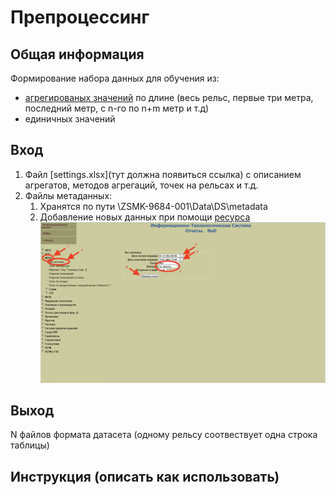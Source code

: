 # Препроцессинг

## Общая информация
Формирование набора данных для обучения из:
- [агрегированых значений](https://tfs.msk.evraz.com/tfs/%D0%9F%D0%BE%D1%80%D1%82%D1%84%D0%B5%D0%BB%D1%8C%20%D0%BF%D1%80%D0%BE%D0%B5%D0%BA%D1%82%D0%BE%D0%B2/%D0%A6%D0%B8%D1%84%D1%80%D0%BE%D0%B2%D0%B0%D1%8F%20%D1%82%D1%80%D0%B0%D0%BD%D1%81%D1%84%D0%BE%D1%80%D0%BC%D0%B0%D1%86%D0%B8%D1%8F.%20%D0%92%D0%BE%D0%BB%D0%BD%D0%B0%202/_wiki/wikis/9684%20%D0%A1%D0%9A%D0%A0%D0%9F%20-%20dev/7883/signals) по длине (весь рельс, первые три метра, последний метр, с n-го по n+m метр и т.д)
- единичных значений 


## Вход

1) Файл [settings.xlsx](тут должна появиться ссылка) с описанием агрегатов, методов агрегаций, точек на рельсах и т.д.
2) Файлы метаданных:
   1) Хранятся по пути \\ZSMK-9684-001\Data\DS\metadata
   2) Добавление новых данных при помощи [ресурса](http://oas7.sib.evraz.com/espc-report-pls/ActionMain.do?arm=1828)
   ![Интерфейс ИТС. ЭСПЦ. Отчеты](imgs/its_espc.png)

## Выход

N файлов формата датасета (одному рельсу соотвествует одна строка таблицы)

##  Инструкция (описать как использовать)